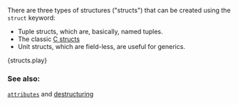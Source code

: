 There are three types of structures ("structs") that can be created using the
`struct` keyword:

* Tuple structs, which are, basically, named tuples.
* The classic [C structs][c_struct]
* Unit structs, which are field-less, are useful for generics.

{structs.play}

### See also:

[`attributes`][attributes] and [destructuring][destructuring]

[attributes]: /attribute.html
[c_struct]: http://en.wikipedia.org/wiki/Struct_(C_programming_language)
[destructuring]: /flow_control/match/destructuring.html
